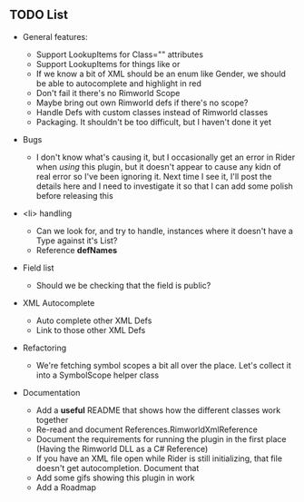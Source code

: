 ## TODO List

 * General features:
   * Support LookupItems for Class="" attributes
   * Support LookupItems for things like <thoughtWorker> or <compClass>
   * If we know a bit of XML should be an enum like Gender, we should be able to autocomplete and highlight in red
   * Don't fail it there's no Rimworld Scope
   * Maybe bring out own Rimworld defs if there's no scope?
   * Handle Defs with custom classes instead of Rimworld classes
   * Packaging. It shouldn't be too difficult, but I haven't done it yet
   
 * Bugs
   * I don't know what's causing it, but I occasionally get an error in Rider when *using* this plugin, but it doesn't 
     appear to cause any kidn of real error so I've been ignoring it. Next time I see it, I'll post the details here and
     I need to investigate it so that I can add some polish before releasing this

 * \<li> handling
   * Can we look for, and try to handle, instances where it doesn't have a Type against it's List?
   * Reference **defNames**

 * Field list
   * Should we be checking that the field is public?

 * XML Autocomplete
   * Auto complete other XML Defs
   * Link to those other XML Defs
   
 * Refactoring
   * We're fetching symbol scopes a bit all over the place. Let's collect it into a SymbolScope helper class
   
 * Documentation
   * Add a **useful** README that shows how the different classes work together
   * Re-read and document References.RimworldXmlReference
   * Document the requirements for running the plugin in the first place (Having the Rimworld DLL as a C# Reference)
   * If you have an XML file open while Rider is still initializing, that file doesn't get autocompletion. Document that
   * Add some gifs showing this plugin in work
   * Add a Roadmap